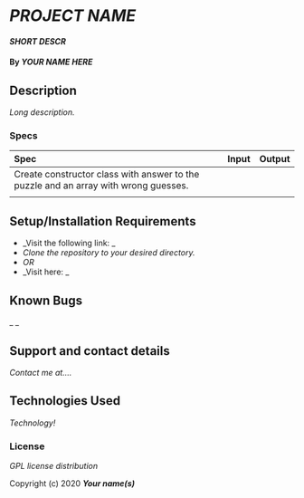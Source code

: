 # _PROJECT NAME_

#### _SHORT DESCR_

#### By _**YOUR NAME HERE**_

## Description

_Long description._

### Specs
| Spec | Input | Output |
| :-------------     | :------------- | :------------- |
| Create constructor class with answer to the puzzle and an array with wrong guesses.  |||
||||


## Setup/Installation Requirements

* _Visit the following link: _
* _Clone the repository to your desired directory._
* _OR_
* _Visit here: _


## Known Bugs

_ _
## Support and contact details

_Contact me at...._

## Technologies Used

_Technology!_

### License

*GPL license distribution*

Copyright (c) 2020 **_Your name(s)_**